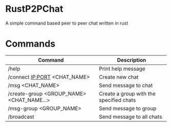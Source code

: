 # RustP2PChat

A simple command based peer to peer chat written in rust

# Commands
| Command   | Description                                                                   |
|-----------| ------------------------------------------------------------------------------|
| /help                                     | Print help message                            |
| /connect <IP:PORT> <CHAT_NAME>            | Create new chat                               |
| /msg <CHAT_NAME> <MSG>                    | Send message to chat                          |
| /create-group <GROUP_NAME> <CHAT_NAME...> | Create a group with the specified chats       |
| /msg-group <GROUP_NAME> <MSG>             | Send message to group                         |
| /broadcast <MSG>                          | Send message to all chats                     |
